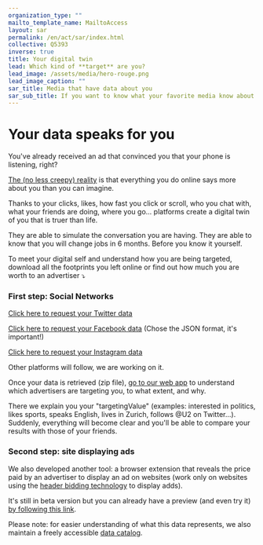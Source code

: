 ```yaml
---
organization_type: ""
mailto_template_name: MailtoAccess
layout: sar
permalink: /en/act/sar/index.html
collective: Q5393
inverse: true
title: Your digital twin
lead: Which kind of **target** are you?
lead_image: /assets/media/hero-rouge.png
lead_image_caption: ""
sar_title: Media that have data about you
sar_sub_title: If you want to know what your favorite media know about you, use this form.
---
```

# Your data speaks for you

You've already received an ad that convinced you that your phone is listening, right?

[The (no less creepy) reality](https://qz.com/1609356/your-phone-is-not-recording-your-conversations/) is that everything you do online says more about you than you can imagine.

Thanks to your clicks, likes, how fast you click or scroll, who you chat with, what your friends are doing, where you go... platforms create a digital twin of you that is truer than life.

They are able to simulate the conversation you are having. They are able to know that you will change jobs in 6 months. Before you know it yourself.

To meet your digital self and understand how you are being targeted, download all the footprints you left online or find out how much you are worth to an advertiser ⤵️

### First step: Social Networks

[Click here to request your Twitter data](https://help.twitter.com/en/managing-your-account/how-to-download-your-twitter-archive)

[Click here to request your Facebook data](https://www.facebook.com/help/212802592074644) (Chose the JSON format, it's important!)

[Click here to request your Instagram data](https://help.instagram.com/181231772500920/)

Other platforms will follow, we are working on it.

Once your data is retrieved (zip file), [go to our web app](https://experiences.hestialabs.org) to understand which advertisers are targeting you, to what extent, and why.

There we explain you your "targetingValue" (examples: interested in politics, likes sports, speaks English, lives in Zurich, follows @U2 on Twitter...). Suddenly, everything will become clear and you'll be able to compare your results with those of your friends.

### Second step: site displaying ads

We also developed another tool: a browser extension that reveals the price paid by an advertiser to display an ad on websites (work only on websites using the [header bidding technology](https://headerbidding.co/header-bidding/) to display adds). 

It's still in beta version but you can already have a preview (and even try it) [by following this link](https://github.com/hestiaAI/my-worth-extension).

Please note: for easier understanding of what this data represents, we also maintain a freely accessible [data catalog](/en/act/catalog/).
